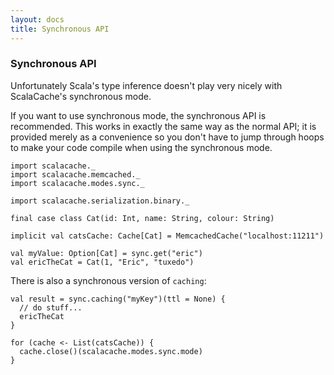 ```yaml
---
layout: docs
title: Synchronous API
---
```


### Synchronous API

Unfortunately Scala's type inference doesn't play very nicely with ScalaCache's synchronous mode.

If you want to use synchronous mode, the synchronous API is recommended. This works in exactly the same way as the normal API; it is provided merely as a convenience so you don't have to jump through hoops to make your code compile when using the synchronous mode.

```tut
import scalacache._
import scalacache.memcached._
import scalacache.modes.sync._

import scalacache.serialization.binary._

final case class Cat(id: Int, name: String, colour: String)

implicit val catsCache: Cache[Cat] = MemcachedCache("localhost:11211")

val myValue: Option[Cat] = sync.get("eric")
val ericTheCat = Cat(1, "Eric", "tuxedo")
```

There is also a synchronous version of `caching`:

```tut
val result = sync.caching("myKey")(ttl = None) {
  // do stuff...
  ericTheCat
}
```

```tut:invisible
for (cache <- List(catsCache)) {
  cache.close()(scalacache.modes.sync.mode)
} 
```
